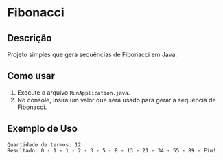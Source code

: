 # Fibonacci

## Descrição
Projeto simples que gera sequências de Fibonacci em Java.

## Como usar
1. Execute o arquivo `RunApplication.java`.
2. No console, insira um valor que será usado para gerar a sequência de Fibonacci.

## Exemplo de Uso
```
Quantidade de termos: 12
Resultado: 0 - 1 - 1 - 2 - 3 - 5 - 8 - 13 - 21 - 34 - 55 - 89 - Fim!
